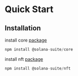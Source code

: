 # Quick Start

## Installation

install core [package](https://)
```js
npm install @solana-suite/core
```

install nft [package](https://)
```js
npm install @solana-suite/nft
```
